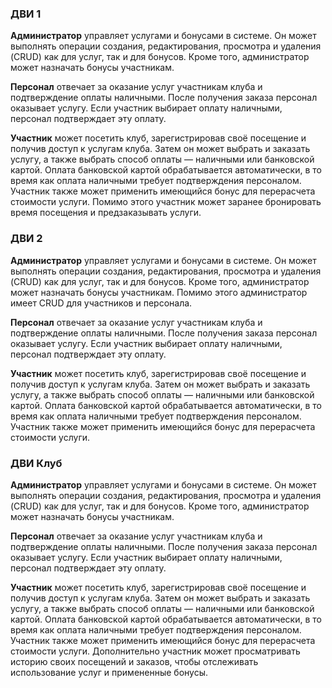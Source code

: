### ДВИ 1

**Администратор** управляет услугами и бонусами в системе. Он может выполнять операции создания, редактирования, просмотра и удаления (CRUD) как для услуг, так и для бонусов. Кроме того, администратор может назначать бонусы участникам.

**Персонал** отвечает за оказание услуг участникам клуба и подтверждение оплаты наличными. После получения заказа персонал оказывает услугу. Если участник выбирает оплату наличными, персонал подтверждает эту оплату.

**Участник** может посетить клуб, зарегистрировав своё посещение и получив доступ к услугам клуба. Затем он может выбрать и заказать услугу, а также выбрать способ оплаты — наличными или банковской картой. Оплата банковской картой обрабатывается автоматически, в то время как оплата наличными требует подтверждения персоналом. Участник также может применить имеющийся бонус для перерасчета стоимости услуги. Помимо этого участник может заранее бронировать время посещения и предзаказывать услуги.

### ДВИ 2

**Администратор** управляет услугами и бонусами в системе. Он может выполнять операции создания, редактирования, просмотра и удаления (CRUD) как для услуг, так и для бонусов. Кроме того, администратор может назначать бонусы участникам. Помимо этого администратор имеет CRUD для участников и персонала.

**Персонал** отвечает за оказание услуг участникам клуба и подтверждение оплаты наличными. После получения заказа персонал оказывает услугу. Если участник выбирает оплату наличными, персонал подтверждает эту оплату.

**Участник** может посетить клуб, зарегистрировав своё посещение и получив доступ к услугам клуба. Затем он может выбрать и заказать услугу, а также выбрать способ оплаты — наличными или банковской картой. Оплата банковской картой обрабатывается автоматически, в то время как оплата наличными требует подтверждения персоналом. Участник также может применить имеющийся бонус для перерасчета стоимости услуги. 

### ДВИ Клуб

**Администратор** управляет услугами и бонусами в системе. Он может выполнять операции создания, редактирования, просмотра и удаления (CRUD) как для услуг, так и для бонусов. Кроме того, администратор может назначать бонусы участникам.

**Персонал** отвечает за оказание услуг участникам клуба и подтверждение оплаты наличными. После получения заказа персонал оказывает услугу. Если участник выбирает оплату наличными, персонал подтверждает эту оплату.

**Участник** может посетить клуб, зарегистрировав своё посещение и получив доступ к услугам клуба. Затем он может выбрать и заказать услугу, а также выбрать способ оплаты — наличными или банковской картой. Оплата банковской картой обрабатывается автоматически, в то время как оплата наличными требует подтверждения персоналом. Участник также может применить имеющийся бонус для перерасчета стоимости услуги. Дополнительно участник может просматривать историю своих посещений и заказов, чтобы отслеживать использование услуг и примененные бонусы.
